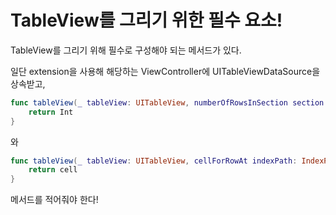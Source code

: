 # TableView를 그리기 위한 필수 요소!

TableView를 그리기 위해 필수로 구성해야 되는 메서드가 있다.

일단 extension을 사용해 해당하는 ViewController에 UITableViewDataSource을 상속받고, 

```swift 
func tableView(_ tableView: UITableView, numberOfRowsInSection section: Int) -> Int {
    return Int
}
````
와 
```swift
func tableView(_ tableView: UITableView, cellForRowAt indexPath: IndexPath) -> UITableViewCell {
    return cell
}
```
메서드를 적어줘야 한다!
